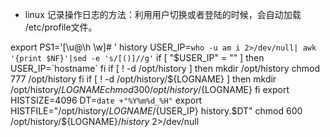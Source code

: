 - linux 记录操作日志的方法：利用用户切换或者登陆的时候，会自动加载 /etc/profile文件。



export PS1='[\u@\h \w]# '
history
USER_IP=`who -u am i 2>/dev/null| awk '{print $NF}'|sed -e 's/[()]//g'`
if [ "$USER_IP" = "" ]
then
        USER_IP=`hostname`
fi
if [ ! -d /opt/history ]
        then
        mkdir /opt/history
        chmod 777 /opt/history
fi
if [ ! -d /opt/history/${LOGNAME} ]
then
        mkdir /opt/history/${LOGNAME}
        chmod 300 /opt/history/${LOGNAME}
fi
export HISTSIZE=4096
DT=`date +"%Y%m%d_%H"`
export HISTFILE="/opt/history/${LOGNAME}/${USER_IP} history.$DT"
chmod 600 /opt/history/${LOGNAME}/*history* 2>/dev/null